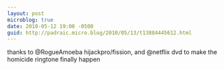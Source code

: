 ```yaml
---
layout: post
microblog: true
date: 2010-05-12 19:00 -0500
guid: http://padraic.micro.blog/2010/05/13/t13884445612.html
---
```

thanks to @RogueAmoeba hijackpro/fission, and @netflix dvd to make the homicide ringtone finally happen
